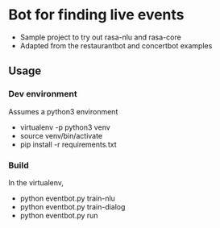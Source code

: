 # Bot for finding live events

* Sample project to try out rasa-nlu and rasa-core
* Adapted from the restaurantbot and concertbot examples

## Usage

### Dev environment

Assumes a python3 environment

* virtualenv -p python3 venv
* source venv/bin/activate
* pip install -r requirements.txt

### Build

In the virtualenv,

* python eventbot.py train-nlu
* python eventbot.py train-dialog
* python eventbot.py run